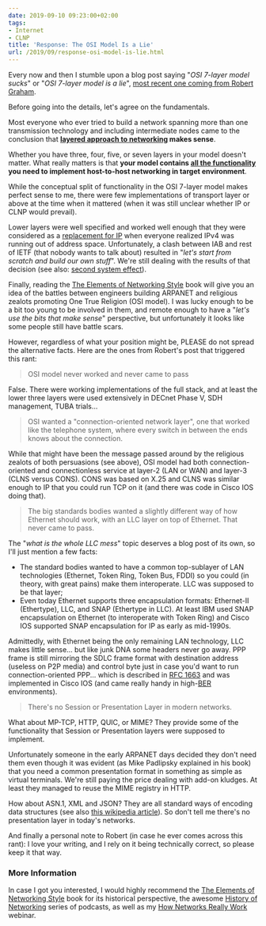 ```yaml
---
date: 2019-09-10 09:23:00+02:00
tags:
- Internet
- CLNP
title: 'Response: The OSI Model Is a Lie'
url: /2019/09/response-osi-model-is-lie.html
---
```

Every now and then I stumble upon a blog post saying "*OSI 7-layer model sucks*" or "*OSI 7-layer model is a lie*", [most recent one coming from Robert Graham](https://blog.erratasec.com/2019/08/thread-on-osi-model-is-lie.html).

Before going into the details, let's agree on the fundamentals.

Most everyone who ever tried to build a network spanning more than one transmission technology and including intermediate nodes came to the conclusion that **[layered approach to networking](https://my.ipspace.net/bin/get/Net101/L2.1%20-%20The%20Need%20for%20Network%20Layers.mp4?doccode=Net101) makes sense**.

Whether you have three, four, five, or seven layers in your model doesn't matter. What really matters is that **your model contains [all the functionality](https://my.ipspace.net/bin/get/Net101/L1.3%20-%20Beyond%20Two%20Nodes.mp4?doccode=Net101) you need to implement host-to-host networking in target environment**.
<!--more-->
While the conceptual split of functionality in the OSI 7-layer model makes perfect sense to me, there were few implementations of transport layer or above at the time when it mattered (when it was still unclear whether IP or CLNP would prevail).

Lower layers were well specified and worked well enough that they were considered as a [replacement for IP](https://blog.ipspace.net/2010/09/ipv6-experts-strike-again.html) when everyone realized IPv4 was running out of address space. Unfortunately, a clash between IAB and rest of IETF (that nobody wants to talk about) resulted in "*let's start from scratch and build our own stuff*". We're still dealing with the results of that decision (see also: [second system effect](https://en.wikipedia.org/wiki/Second-system_effect)).

Finally, reading the [The Elements of Networking Style](https://www.amazon.com/Elements-Networking-Style-Animadversions-Intercomputer/dp/0595088791) book will give you an idea of the battles between engineers building ARPANET and religious zealots promoting One True Religion (OSI model). I was lucky enough to be a bit too young to be involved in them, and remote enough to have a "*let's use the bits that make sense*" perspective, but unfortunately it looks like some people still have battle scars.

However, regardless of what your position might be, PLEASE do not spread the alternative facts. Here are the ones from Robert's post that triggered this rant:

> OSI model never worked and never came to pass

False. There were working implementations of the full stack, and at least the lower three layers were used extensively in DECnet Phase V, SDH management, TUBA trials...

> OSI wanted a "connection-oriented network layer", one that worked like the telephone system, where every switch in between the ends knows about the connection.

While that might have been the message passed around by the religious zealots of both persuasions (see above), OSI model had both connection-oriented and connectionless service at layer-2 (LAN or WAN) and layer-3 (CLNS versus CONS). CONS was based on X.25 and CLNS was similar enough to IP that you could run TCP on it (and there was code in Cisco IOS doing that).

> The big standards bodies wanted a slightly different way of how Ethernet should work, with an LLC layer on top of Ethernet. That never came to pass.

The "*what is the whole LLC mess*" topic deserves a blog post of its own, so I'll just mention a few facts:

-   The standard bodies wanted to have a common top-sublayer of LAN technologies (Ethernet, Token Ring, Token Bus, FDDI) so you could (in theory, with great pains) make them interoperate. LLC was supposed to be that layer;
-   Even today Ethernet supports three encapsulation formats: Ethernet-II (Ethertype), LLC, and SNAP (Ethertype in LLC). At least IBM used SNAP encapsulation on Ethernet (to interoperate with Token Ring) and Cisco IOS supported SNAP encapsulation for IP as early as mid-1990s.

Admittedly, with Ethernet being the only remaining LAN technology, LLC makes little sense... but like junk DNA some headers never go away. PPP frame is still mirroring the SDLC frame format with destination address (useless on P2P media) and control byte just in case you'd want to run connection-oriented PPP... which is described in [RFC 1663](https://tools.ietf.org/html/rfc1663) and was implemented in Cisco IOS (and came really handy in high-[BER](https://en.wikipedia.org/wiki/Bit_error_rate) environments).

> There's no Session or Presentation Layer in modern networks.

What about MP-TCP, HTTP, QUIC, or MIME? They provide some of the functionality that Session or Presentation layers were supposed to implement.

Unfortunately someone in the early ARPANET days decided they don't need them even though it was evident (as Mike Padlipsky explained in his book) that you need a common presentation format in something as simple as virtual terminals. We're still paying the price dealing with add-on kludges. At least they managed to reuse the MIME registry in HTTP.

How about ASN.1, XML and JSON? They are all standard ways of encoding data structures (see also [this wikipedia article](https://en.wikipedia.org/wiki/Presentation_layer)). So don't tell me there's no presentation layer in today's networks.

And finally a personal note to Robert (in case he ever comes across this rant): I love your writing, and I rely on it being technically correct, so please keep it that way.

### More Information

In case I got you interested, I would highly recommend the [The Elements of Networking Style](https://www.amazon.com/Elements-Networking-Style-Animadversions-Intercomputer/dp/0595088791) book for its historical perspective, the awesome [History of Networking](https://rule11.tech/history-of-networking/) series of podcasts, as well as my [How Networks Really Work](https://www.ipspace.net/How_Networks_Really_Work) webinar.
